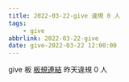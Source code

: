 ```yaml
---
title: 2022-03-22-give 違規 0 人
tags:
    - give
abbrlink: 2022-03-22-give
date: give-2022-03-22 12:00:00
---
```

give 板 [板規連結](https://www.ptt.cc/bbs/give/M.1612495900.A.C32.html)
昨天違規 0 人
